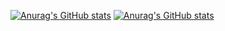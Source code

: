 [![Anurag's GitHub stats](https://github-readme-stats.vercel.app/api/pin?username=BlandineLemaire&show_icons=true&theme=synthwave)](https://github.com/BlandineLemaire/github-readme-stats)
[![Anurag's GitHub stats](https://github-readme-stats.vercel.app/api/pin/top-langs/?username=BlandineLemaire&show_icons=true&theme=synthwave&layout=compact)](https://github.com/BlandineLemaire/github-readme-stats)
